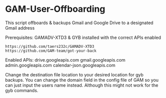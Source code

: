 # GAM-User-Offboarding

This script offboards & backups Gmail and Google Drive to a designated Gmail address 

Prerequisites:
GAMADV-XTD3 & GYB installed with the correct APIs enabled

    https://github.com/taers232c/GAMADV-XTD3
    https://github.com/GAM-team/got-your-back

Enabled APIs:
    drive.googleapis.com
    gmail.googleapis.com
    admin.googleapis.com
    calendar-json.googleapis.com

Change the destination file location to your desired location for gyb backups. 
You can change the domain field in the config file of GAM so you can just input the users name instead. Although this might not work for the gyb commands. 
